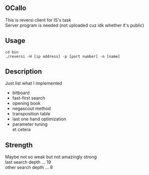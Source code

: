 OCallo
--------------

This is reversi client for IS's task  
Server program is needed (not uploaded cuz idk whether it's public)  

## Usage
```
cd bin
./reversi -H [ip address] -p [port number] -n [name]
```

## Description
Just list what I implemented

- bitboard 
- fast-first search 
- opening book 
- negascout method 
- transposition table 
- last one hand optimization 
- parameter tuning  
et cetera 

## Strength
Maybe not so weak but not amazingly strong  
last search depth  ... 19  
other search depth ... 8  
